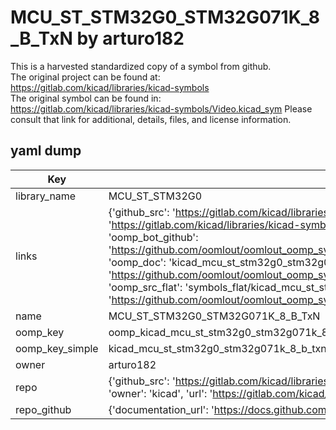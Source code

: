 # MCU_ST_STM32G0_STM32G071K_8_B_TxN by arturo182  
This is a harvested standardized copy of a symbol from github.  
The original project can be found at:  
https://gitlab.com/kicad/libraries/kicad-symbols  
The original symbol can be found in:
https://gitlab.com/kicad/libraries/kicad-symbols/Video.kicad_sym
Please consult that link for additional, details, files, and license information.  
## yaml dump  
| Key | Value |  
| --- | --- |  
| library_name | MCU_ST_STM32G0 |  
| links | {'github_src': 'https://gitlab.com/kicad/libraries/kicad-symbols/Video.kicad_sym', 'github_src_repo': 'https://gitlab.com/kicad/libraries/kicad-symbols', 'oomp_bot': 'kicad_mcu_st_stm32g0_stm32g071k_8_b_txn/working', 'oomp_bot_github': 'https://github.com/oomlout/oomlout_oomp_symbol_bot/tree/main/kicad_mcu_st_stm32g0_stm32g071k_8_b_txn/working', 'oomp_doc': 'kicad_mcu_st_stm32g0_stm32g071k_8_b_txn/working', 'oomp_doc_github': 'https://github.com/oomlout/oomlout_oomp_symbol_doc/tree/main/kicad_mcu_st_stm32g0_stm32g071k_8_b_txn/working', 'oomp_src_flat': 'symbols_flat/kicad_mcu_st_stm32g0_stm32g071k_8_b_txn/working', 'oomp_src_flat_github': 'https://github.com/oomlout/oomlout_oomp_symbol_src/tree/main/kicad_mcu_st_stm32g0_stm32g071k_8_b_txn/working'} |  
| name | MCU_ST_STM32G0_STM32G071K_8_B_TxN |  
| oomp_key | oomp_kicad_mcu_st_stm32g0_stm32g071k_8_b_txn |  
| oomp_key_simple | kicad_mcu_st_stm32g0_stm32g071k_8_b_txn |  
| owner | arturo182 |  
| repo | {'github_src': 'https://gitlab.com/kicad/libraries/kicad-symbols/Video.kicad_sym', 'name': 'libraries/kicad-symbols', 'owner': 'kicad', 'url': 'https://gitlab.com/kicad/libraries/kicad-symbols'} |  
| repo_github | {'documentation_url': 'https://docs.github.com/rest/repos/repos#get-a-repository', 'message': 'Not Found'} |  

